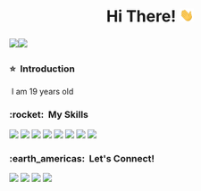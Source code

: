 <div align="center">
  <h1> Hi There! <img src="https://github.com/LeonardoYz/LeonardoYz/blob/main/assets/Hi.gif" width="25"></h1>
</div>

<!--The gif of cat and link github-->
<h3> <img src="https://emoji.gg/assets/emoji/7279-vibecat.gif" width="24"/><img src="https://readme-typing-svg.herokuapp.com/?color=000000&height=18&width=300&vCenter=true&lines=Lanang+Gading+Pasa;Junior+Web+Dev" /> </h3>

<!--There is the image than is in side right-->
<!--<img boder="2px" src="" min-width="400px" max-width="400px" width="400px" height="300px" align="right" alt="Error to load the image">-->


<!--Introduction-->
<div align="left">
  <h3> ⭐ &nbsp;Introduction </h3>
  <p>&nbsp;I am 19 years old</p>
</div>

<!--The skills-->
<div align="left">
  <h3> :rocket: &nbsp;My Skills </h3>
  <img src="https://img.shields.io/badge/HTML5-E34F26?style=for-the-badge&logo=html5&logoColor=white" />
  <img src="https://img.shields.io/badge/CSS3-1572B6?style=for-the-badge&logo=css3&logoColor=white" />
  <img src="https://img.shields.io/badge/JavaScript-323330?style=for-the-badge&logo=javascript&logoColor=F7DF1E" />
  <img src="https://img.shields.io/badge/Python-14354C?style=for-the-badge&logo=python&logoColor=white" />
  <img src="https://img.shields.io/badge/php-%23777BB4.svg?style=for-the-badge&logo=php&logoColor=white"/>
  <img src="https://img.shields.io/badge/vuejs-%2335495e.svg?style=for-the-badge&logo=vuedotjs&logoColor=%234FC08D"/>
  <img src="https://img.shields.io/badge/MySQL-00000F?style=for-the-badge&logo=mysql&logoColor=white"/>
  <img src="https://img.shields.io/badge/Laravel-FF2D20?style=for-the-badge&logo=laravel&logoColor=white"/>
  

</div>

<!--Connect-->
<div align="leftt"> 
  <h3> :earth_americas: &nbsp;Let's Connect! </h3> 
  
  <a href="https://www.instagram.com/pszaaaa" target="_blank"><img src="https://img.shields.io/badge/Instagram-E4405F?style=for-the-badge&logo=instagram&logoColor=white" target="_blank"></a>
  <a href="https://www.x.com/divinefailuree" target="_blank"><img src="https://img.shields.io/badge/Twitter-1DA1F2?style=for-the-badge&logo=twitter&logoColor=white"></a> 
  <a href="mailto:lananggading.pasa@gmail.com" target="_blank"><img src="https://img.shields.io/badge/Gmail-D14836?style=for-the-badge&logo=gmail&logoColor=white" target="_blank"></a>
  <a href="https://open.spotify.com/user/31vvix4wxplknhfa5oyktye6b4qm?si=8a7533497f3243ce"> <img src="https://img.shields.io/badge/Spotify-1ED760?&style=for-the-badge&logo=spotify&logoColor=white"><a>
</div>
<br>

  <!-- <a href="" target="_blank"><img src="https://img.shields.io/badge/Discord-7289DA?style=for-the-badge&logo=discord&logoColor=white"></a> -->
